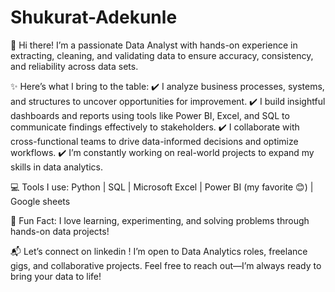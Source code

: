 # Shukurat-Adekunle
👋 Hi there! I’m a passionate Data Analyst with hands-on experience in extracting, cleaning, and validating data to ensure accuracy, consistency, and reliability across data sets.

✨ Here’s what I bring to the table:
✔️ I analyze business processes, systems, and structures to uncover opportunities for improvement.
✔️ I build insightful dashboards and reports using tools like Power BI, Excel, and SQL to communicate findings effectively to stakeholders.
✔️ I collaborate with cross-functional teams to drive data-informed decisions and optimize workflows.
✔️ I’m constantly working on real-world projects to expand my skills in data analytics.

💻 Tools I use:
Python | SQL | Microsoft Excel | Power BI (my favorite 😊) | Google sheets

📌 Fun Fact: I love learning, experimenting, and solving problems through hands-on data projects!

📬 Let’s connect on linkedin ! I’m open to Data Analytics roles, freelance gigs, and collaborative projects. Feel free to reach out—I’m always ready to bring your data to life!

